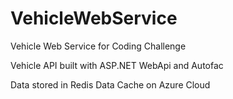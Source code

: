 # VehicleWebService

Vehicle Web Service for Coding Challenge

Vehicle API built with ASP.NET WebApi and Autofac

Data stored in Redis Data Cache on Azure Cloud


